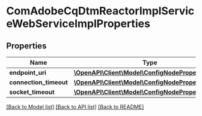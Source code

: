 # ComAdobeCqDtmReactorImplServiceWebServiceImplProperties

## Properties
Name | Type | Description | Notes
------------ | ------------- | ------------- | -------------
**endpoint_uri** | [**\OpenAPI\Client\Model\ConfigNodePropertyString**](ConfigNodePropertyString.md) |  | [optional] 
**connection_timeout** | [**\OpenAPI\Client\Model\ConfigNodePropertyInteger**](ConfigNodePropertyInteger.md) |  | [optional] 
**socket_timeout** | [**\OpenAPI\Client\Model\ConfigNodePropertyInteger**](ConfigNodePropertyInteger.md) |  | [optional] 

[[Back to Model list]](../README.md#documentation-for-models) [[Back to API list]](../README.md#documentation-for-api-endpoints) [[Back to README]](../README.md)


